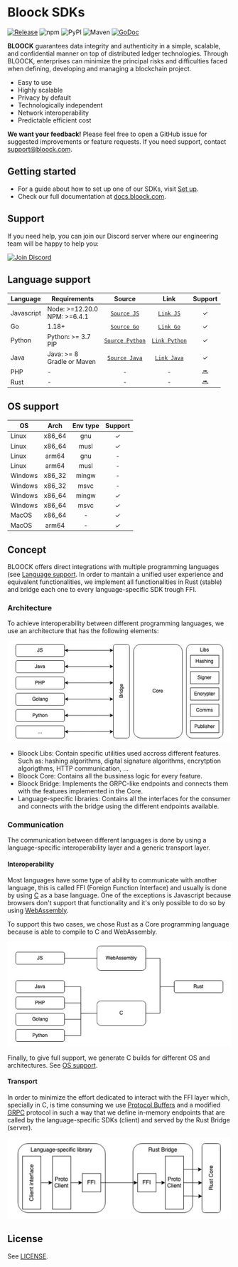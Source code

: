 # Bloock SDKs

[![Release](https://img.shields.io/github/release/bloock/bloock-sdk.svg)](https://github.com/bloock/bloock-sdk/releases)
![npm](https://img.shields.io/npm/v/@bloock/sdk)
![PyPI](https://img.shields.io/pypi/v/bloock)
![Maven](https://img.shields.io/maven-central/v/com.bloock.sdk/bloock-sdk?label=maven)
[![GoDoc](https://pkg.go.dev/badge/github.com/bloock/bloock-sdk-go/v2?status.svg)](https://pkg.go.dev/github.com/bloock/bloock-sdk-go/v2?tab=doc)

**BLOOCK** guarantees data integrity and authenticity in a simple, scalable, and confidential manner on top of distributed ledger technologies. Through BLOOCK, enterprises can minimize the principal risks and difficulties faced when defining, developing and managing a blockchain project. 
-	Easy to use
-	Highly scalable
-	Privacy by default
-	Technologically independent
-	Network interoperability
-	Predictable efficient cost


**We want your feedback!** Please feel free to open a GitHub issue for suggested improvements or feature requests. If you need  support, contact [support@bloock.com](mailto:support@bloock.com).


## Getting started

- For a guide about how to set up one of our SDKs, visit [Set up](https://docs.bloock.com/libraries-integrations/set-up).
- Check our full documentation at [docs.bloock.com](https://docs.bloock.com).


## Support

If you need help, you can join our Discord server where our engineering team will be happy to help you:

[![Join Discord](https://dcbadge.vercel.app/api/server/4SrHRtJZep?compact=true)](https://discord.gg/4SrHRtJZep)

## Language support

|  Language  | Requirements                    | Source            | Link            | Support  |
|------------|---------------------------------|:-----------------:|:---------------:|:--------:|
| Javascript | Node: >=12.20.0<br>NPM: >=6.4.1 | [`Source JS`]     | [`Link JS`]     | ✓        |
| Go         | 1.18+                           | [`Source Go`]     | [`Link Go`]     | ✓        |
| Python     | Python: >= 3.7 <br>PIP          | [`Source Python`] | [`Link Python`] | ✓        |
| Java       | Java: >= 8 <br> Gradle or Maven | [`Source Java`]   | [`Link Java`]   | ✓        |
| PHP        | -                               | -                 | -               | :soon:   |
| Rust       | -                               | -                 | -               | :soon:   |


## OS support

| OS       | Arch   | Env type | Support  |
|----------|:------:|:--------:|:--------:|
| Linux    | x86_64 | gnu      | ✓        |
| Linux    | x86_64 | musl     | ✓        |
| Linux    | arm64  | gnu      | -        |
| Linux    | arm64  | musl     | -        |
| Windows  | x86_32 | mingw    | -        |
| Windows  | x86_32 | msvc     | -        |
| Windows  | x86_64 | mingw    | ✓        |
| Windows  | x86_64 | msvc     | ✓        |
| MacOS    | x86_64 | -        | ✓        |
| MacOS    | arm64  | -        | ✓        |


## Concept

BLOOCK offers direct integrations with multiple programming languages (see [Language support](#language-support). In order to mantain a unified user experience and equivalent functionalities, we implement all functionalities in Rust (stable) and bridge each one to every language-specific SDK trough FFI.


### Architecture

To achieve interoperability between different programming languages, we use an architecture that has the following elements:

![Architecture](https://raw.githubusercontent.com/bloock/bloock-sdk/master/docs/architecture.png)

- Bloock Libs: Contain specific utilities used accross different features. Such as: hashing algorithms, digital signature algorithms, encrytption algorigthms, HTTP communication, ...
- Bloock Core: Contains all the bussiness logic for every feature.
- Bloock Bridge: Implements the GRPC-like endpoints and connects them with the features implemented in the Core.
- Language-specific libraries: Contains all the interfaces for the consumer and connects with the bridge using the different endpoints available.


### Communication

The communication between different languages is done by using a language-specific interoperability layer and a generic transport layer.


#### Interoperability

Most languages have some type of ability to communicate with another language, this is called FFI (Foreign Function Interface) and usually is done by using [C](https://en.wikipedia.org/wiki/C_(programming_language)) as a base language. One of the exceptions is Javascript because browsers don't support that functionality and it's only possible to do so by using [WebAssembly](https://webassembly.org/).

To support this two cases, we chose Rust as a Core programming language because is able to compile to C and WebAssembly.

![Interoperability](https://raw.githubusercontent.com/bloock/bloock-sdk/master/docs/interoperability.png)

Finally, to give full support, we generate C builds for different OS and architectures. See [OS support](#os-support).


#### Transport

In order to minimize the effort dedicated to interact with the FFI layer which, specially in C, is time consuming we use [Protocol Buffers](https://developers.google.com/protocol-buffers) and a modified [GRPC](https://grpc.io/) protocol in such a way that we define in-memory endpoints that are called by the language-specific SDKs (client) and served by the Rust Bridge (server).

![Transport](https://raw.githubusercontent.com/bloock/bloock-sdk/master/docs/transport.png)


## License

See [LICENSE](https://github.com/bloock/bloock-sdk/blob/master/LICENSE).


[//]: # (sources)

[`Source Go`]: https://github.com/bloock/bloock-sdk/tree/master/languages/go
[`Source JS`]: https://github.com/bloock/bloock-sdk/tree/master/languages/js
[`Source Python`]: https://github.com/bloock/bloock-sdk/tree/master/languages/python
[`Source Java`]: https://github.com/bloock/bloock-sdk/tree/master/languages/java

[//]: # (links)

[`Link Go`]: https://github.com/bloock/bloock-sdk-go
[`Link JS`]: https://www.npmjs.com/package/@bloock/sdk
[`Link Python`]: https://pypi.org/project/bloock/
[`Link Java`]: https://search.maven.org/artifact/com.bloock.sdk/bloock-sdk
